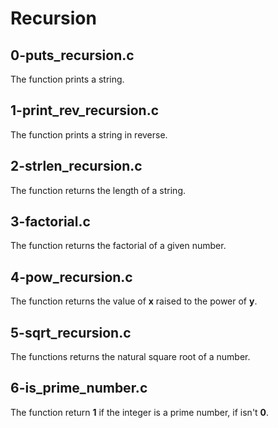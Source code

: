 # Recursion

## 0-puts_recursion.c

The function prints a string.

## 1-print_rev_recursion.c

The function prints a string in reverse.

## 2-strlen_recursion.c

The function returns the length of a string.

## 3-factorial.c

The function returns the factorial of a given number.

## 4-pow_recursion.c

The function returns the value of **x** raised to the power of **y**.

## 5-sqrt_recursion.c

The functions returns the natural square root of a number.

## 6-is_prime_number.c

The function return **1** if the integer is a prime number, if isn't **0**.

